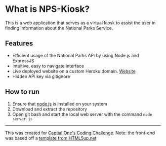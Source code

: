# What is NPS-Kiosk?
This is a web application that serves as a virtual kiosk to assist the user in finding information about the National Parks Service.

## Features
* Efficient usage of the National Parks API by using Node.js and ExpressJS
* Intuitive, easy to navigate interface
* Live deployed website on a custom Heroku domain. [Website](http://nps-api-webapp.herokuapp.com/)
* Hidden API key via gitignore

## How to run
1. Ensure that [node js](https://nodejs.org/en/) is installed on your system
2. Download and extract the repository
3. Open git bash and start the local web server with the command `node server.js`
---
This was created for [Captial One's Coding Challenge](https://www.mindsumo.com/contests/national-park-api).
Note: the front-end was based off a [template from HTML5up.net](https://html5up.net/story)
